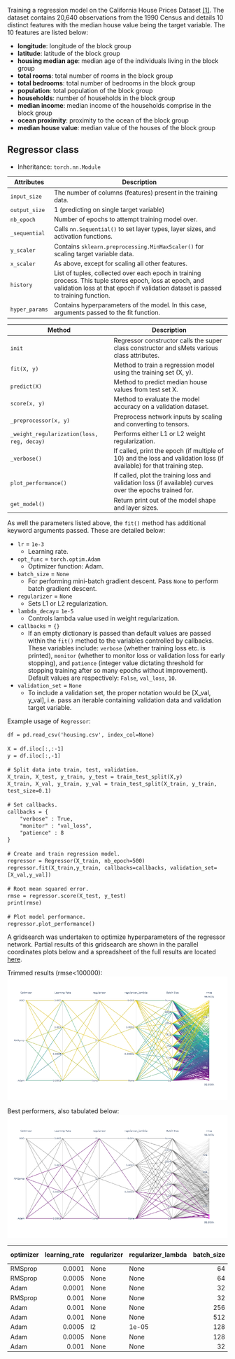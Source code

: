 Training a regression model on the California House Prices Dataset [[1]](https://econpapers.repec.org/article/eeestapro/v_3a33_3ay_3a1997_3ai_3a3_3ap_3a291-297.htm). The dataset contains 20,640 observations from the 1990 Census and details 10 distinct features with the median house value being the target variable. The 10 features are listed below:

* **longitude**: longitude of the block group
* **latitude**: latitude of the block group
* **housing median age**: median age of the individuals living in the block group
* ****total rooms****: total number of rooms in the block group
* ****total bedrooms****: total number of bedrooms in the block group
* **population**: total population of the block group
* **households**: number of households in the block group
* **median income**: median income of the households comprise in the block group
* **ocean proximity**: proximity to the ocean of the block group
* **median house value**: median value of the houses of the block group


## **Regressor class** 
- Inheritance: `torch.nn.Module`

| Attributes | Description |
| ----------- | ----------- |
| `input_size` | The number of columns (features) present in the training data. |
| `output_size` | 1 (predicting on single target variable) |
| `nb_epoch` | Number of epochs to attempt training model over. |
| `_sequential` | Calls `nn.Sequential()` to set layer types, layer sizes, and activation functions. |
| `y_scaler` | Contains `sklearn.preprocessing.MinMaxScaler()` for scaling target variable data. |
| `x_scaler` | As above, except for scaling all other features. |
| `history` | List of tuples, collected over each epoch in training process. This tuple stores epoch, loss at epoch, and validation loss at that epoch if validation dataset is passed to training function. |
| `hyper_params` | Contains hyperparameters of the model. In this case, arguments passed to the fit function. |


| Method | Description |
| ----------- | ----------- |
| `init` | Regressor constructor calls the super class constructor and sMets various class attributes. |
| `fit(X, y)` | Method to train a regression model using the training set (X, y). |
| `predict(X)` | Method to predict median house values from test set X. |
| `score(x, y)` | Method to evaluate the model accuracy on a validation dataset. |
| `_preprocessor(x, y)`| Preprocess network inputs by scaling and converting to tensors. |
| `_weight_regularization(loss, reg, decay)` | Performs either L1 or L2 weight regularization.|
| `_verbose()` | If called, print the epoch (if multiple of 10) and the loss and validation loss (if available) for that training step. |
| `plot_performance()` | If called, plot the training loss and validation loss (if available) curves over the epochs trained for. |
| `get_model()` | Return print out of the model shape and layer sizes. |

As well the parameters listed above, the `fit()` method has additional keyword arguments passed. These are detailed below:
* `lr` = `1e-3`
  * Learning rate.
* `opt_func` = `torch.optim.Adam`
  * Optimizer function: Adam.
* `batch_size` = `None`
  * For performing mini-batch gradient descent. Pass `None` to perform batch gradient descent.
* `regularizer` = `None`
  * Sets L1 or L2 regularization.
* `lambda_decay`= `1e-5`
  * Controls lambda value used in weight regularization.
* `callbacks` = `{}`
  * If an empty dictionary is passed than default values are passed within the `fit()` method to the variables controlled by callbacks. These variables include: `verbose` (whether training loss etc. is printed), `monitor` (whether to monitor loss or validation loss for early stopping), and `patience` (integer value dictating threshold for stopping training after so many epochs without improvement). Default values are respectively: `False`, `val_loss`, `10`.
* `validation_set` = `None`
  * To include a validation set, the proper notation would be [X_val, y_val], i.e. pass an iterable containing validation data and validation target variable.

Example usage of `Regressor`:
```
df = pd.read_csv('housing.csv', index_col=None)

X = df.iloc[:,:-1]
y = df.iloc[:,-1]

# Split data into train, test, validation.
X_train, X_test, y_train, y_test = train_test_split(X,y)
X_train, X_val, y_train, y_val = train_test_split(X_train, y_train, test_size=0.1)

# Set callbacks.
callbacks = {
    "verbose" : True,
    "monitor" : "val_loss",
    "patience" : 8
}

# Create and train regression model.
regressor = Regressor(X_train, nb_epoch=500)
regressor.fit(X_train,y_train, callbacks=callbacks, validation_set=[X_val,y_val])

# Root mean squared error.
rmse = regressor.score(X_test, y_test)
print(rmse)

# Plot model performance.
regressor.plot_performance()
```

A gridsearch was undertaken to optimize hyperparameters of the regressor network. Partial results of this gridsearch are shown in the parallel coordinates plots below and a spreadsheet of the full results are located [here](https://github.com/LordLean/California-House-Prices/blob/main/Images/grid_search.csv).

Trimmed results (rmse<100000):
![](https://raw.githubusercontent.com/LordLean/California-House-Prices/main/Images/total.png)

Best performers, also tabulated below:
![](https://raw.githubusercontent.com/LordLean/California-House-Prices/main/Images/best.png)

| optimizer   |   learning_rate | regularizer   | regularizer_lambda   |   batch_size |    rmse |   epoch |   train_time (s) |
|:------------|----------------:|:--------------|:---------------------|-------------:|--------:|--------:|-------------:|
| RMSprop     |          0.0001 | None          | None                 |           64 | 52536   |     131 |     33.6131  |
| RMSprop     |          0.0005 | None          | None                 |           64 | 52672.4 |      57 |     14.881   |
| Adam        |          0.0001 | None          | None                 |           32 | 53262.3 |      53 |     28.3468  |
| RMSprop     |          0.001  | None          | None                 |           32 | 53328.9 |      43 |     20.3538  |
| Adam        |          0.001  | None          | None                 |          256 | 53621   |      71 |      7.84132 |
| Adam        |          0.001  | None          | None                 |          512 | 53672.9 |      40 |      3.39846 |
| Adam        |          0.0005 | l2            | 1e-05                |          128 | 53766.4 |      85 |     17.0314  |
| Adam        |          0.0005 | None          | None                 |          128 | 54168.5 |      39 |      6.69238 |
| Adam        |          0.001  | None          | None                 |           32 | 54197.7 |      38 |     20.4892  |

